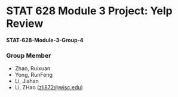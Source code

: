 # STAT 628 Module 3 Project: Yelp Review

**STAT-628-Module-3-Group-4**

### Group Member

- Zhao, Ruixuan
- Yong, RunFeng
- Li, Jiahan
- Li, ZHao (zli872@wisc.edu)
